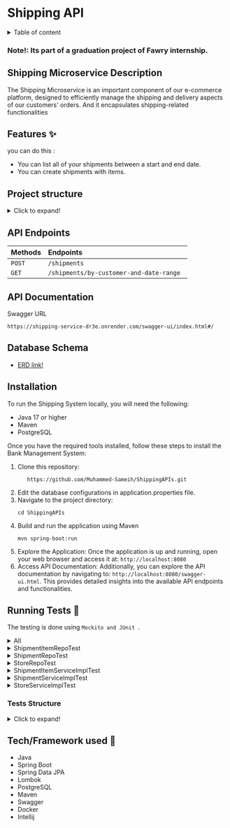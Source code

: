 # Shipping API

<details>
<summary>Table of content</summary>

- - [Shipping Microservice Description](#shipping-microservice-description)
  - [Features ✨](#features-)
  - [Project structure](#project-structure)
  - [API Endpoints](#api-endpoints)
  - [API Documentation](#api-documentation)
  - [Database Schema](#database-schema)
  - [Installation & How to use 📥](#installation-)
  - [Running Tests 🧪](#running-tests-)
    - [Tests Structure](#tests-structure)
  - [Tech/Framework used 🧰](#techframework-used-)
  </details>

### Note!: Its part of a graduation project of Fawry internship.

## Shipping Microservice Description

The Shipping Microservice is an important component of our e-commerce platform, designed to efficiently manage the shipping and delivery aspects of our customers' orders.
And it encapsulates shipping-related functionalities

## Features ✨

you can do this :

- You can list all of your shipments between a start and end date.
- You can create shipments with items.

## Project structure

<details>
<summary>Click to expand!</summary>

```bash
## Project Structure

📦main
 ┣ 📂java
 ┃ ┗ 📂com
 ┃ ┃ ┗ 📂example
 ┃ ┃ ┃ ┗ 📂shippingapis
 ┃ ┃ ┃ ┃ ┣ 📂controller
 ┃ ┃ ┃ ┃ ┃ ┗ 📜ShipmentController.java
 ┃ ┃ ┃ ┃ ┣ 📂entity
 ┃ ┃ ┃ ┃ ┃ ┣ 📜Shipment.java
 ┃ ┃ ┃ ┃ ┃ ┣ 📜ShipmentItem.java
 ┃ ┃ ┃ ┃ ┃ ┗ 📜Store.java
 ┃ ┃ ┃ ┃ ┣ 📂mapper
 ┃ ┃ ┃ ┃ ┃ ┣ 📜ShipmentItemMapper.java
 ┃ ┃ ┃ ┃ ┃ ┣ 📜ShipmentMapper.java
 ┃ ┃ ┃ ┃ ┃ ┗ 📜StoreMapper.java
 ┃ ┃ ┃ ┃ ┣ 📂model
 ┃ ┃ ┃ ┃ ┃ ┣ 📂shipment
 ┃ ┃ ┃ ┃ ┃ ┃ ┣ 📜ShipmentModelForRequest.java
 ┃ ┃ ┃ ┃ ┃ ┃ ┗ 📜ShipmentModelForResponse.java
 ┃ ┃ ┃ ┃ ┃ ┣ 📂shipmentItem
 ┃ ┃ ┃ ┃ ┃ ┃ ┗ 📜ShipmentItemModel.java
 ┃ ┃ ┃ ┃ ┃ ┗ 📂store
 ┃ ┃ ┃ ┃ ┃ ┃ ┣ 📜StoreModelForRequest.java
 ┃ ┃ ┃ ┃ ┃ ┃ ┗ 📜StoreModelForResponse.java
 ┃ ┃ ┃ ┃ ┣ 📂repo
 ┃ ┃ ┃ ┃ ┃ ┣ 📜ShipmentItemRepo.java
 ┃ ┃ ┃ ┃ ┃ ┣ 📜ShipmentRepo.java
 ┃ ┃ ┃ ┃ ┃ ┗ 📜StoreRepo.java
 ┃ ┃ ┃ ┃ ┣ 📂service
 ┃ ┃ ┃ ┃ ┃ ┣ 📂impl
 ┃ ┃ ┃ ┃ ┃ ┃ ┣ 📜ShipmentItemServiceImpl.java
 ┃ ┃ ┃ ┃ ┃ ┃ ┣ 📜ShipmentServiceImpl.java
 ┃ ┃ ┃ ┃ ┃ ┃ ┗ 📜StoreServiceImpl.java
 ┃ ┃ ┃ ┃ ┃ ┣ 📜ShipmentItemService.java
 ┃ ┃ ┃ ┃ ┃ ┣ 📜ShipmentService.java
 ┃ ┃ ┃ ┃ ┃ ┗ 📜StoreService.java
 ┃ ┃ ┃ ┃ ┗ 📜ShippingApIsApplication.java
 ┗ 📂resources
 ┃ ┣ 📂db
 ┃ ┃ ┗ 📂migration
 ┃ ┃ ┃ ┗ 📜V1__create_shipment_Item_store_tables.sql
 ┃ ┗ 📜application.properties
```

</details>

</details>

## API Endpoints

| Methods | Endpoints                                |
| :------ | :--------------------------------------- |
| `POST`  | `/shipments `                            |
| `GET`   | `/shipments/by-customer-and-date-range ` |

## API Documentation

Swagger URL

```
https://shipping-service-dr3e.onrender.com/swagger-ui/index.html#/
```

## Database Schema

- [ERD link!](https://mermaid.live/edit#pako:eNqVk11rgzAUhv9KyLUt1mn9uCubYzLcSpVdDEGCydpATVyMsE7974vadqW6sUWQJO_xPT4nJzXMOCbQg0TcUbQVKE8YUCNh3dPNoodgHfpPMaiHdTcCJsmWCEAxWD-Ot7OqlDwnIlX6_YUeB6EfxatwDcodLXLCZIqRJN8BL6vN7cNqA0qJZFWOjZWtIMp1_AUXWOXrWCbcVLKCsm265xmSlB_B2oFxgrRpZrOmPq_TIPZD4IGMM4koK6_jB_3v5TnDX5XnZ8qT8l4hJqk8jBkLwXGVyYsKtNO_2XZsDYji542vmGg5VIXgFMmrMvweerbv5X_Q93TTJzU6IKhB1Uc5oli1aJ8jgXJHcpJAT00xeUPVXiYwYa0KRZXk0YFl0JOiIhqsiq69jn192iwQg14NP6A3M-e6pVtLyzUM3XFu9IWlwYPaXxrG3HRtR1_orqXeRqvBT86VhTFfmK5h26bpLC1zYVu932uvDfYEUwUYDpeqv1vtF3Z9BKQ)

## Installation

To run the Shipping System locally, you will need the following:
- Java 17 or higher
- Maven
- PostgreSQL

Once you have the required tools installed, follow these steps to install the Bank Management System:

1. Clone this repository:
    ```shell
       https://github.com/Muhammed-Sameih/ShippingAPIs.git
    ```
2. Edit the database configurations in application.properties file.
3. Navigate to the project directory:
    ```shell
    cd ShippingAPIs
    ```
4. Build and run the application using Maven
    ```shell
    mvn spring-boot:run
    ```
5. Explore the Application: Once the application is up and running, open your web browser and access it at: `http://localhost:8080`
6. Access API Documentation: Additionally, you can explore the API documentation by navigating to: `http://localhost:8080/swagger-ui.html`. This provides detailed insights into the available API endpoints and functionalities.
## Running Tests 🧪

The testing is done using `Mockito and JUnit `.

<details>
<summary> All </summary>

![1](https://github.com/AbdelrahmanShaheen/task-manager-api/assets/77184432/fd0bb9f1-4c8e-415f-9632-3975c6ef50c5)

</details>

<details>
<summary>ShipmentItemRepoTest</summary>

![5](https://github.com/AbdelrahmanShaheen/task-manager-api/assets/77184432/b37e9732-a601-4356-ac4b-8146e5bf5424)

</details>

<details>
<summary> ShipmentRepoTest </summary>

![6](https://github.com/AbdelrahmanShaheen/task-manager-api/assets/77184432/54ea1f03-ecf2-4ff0-b2c7-41cd1547c707)

</details>
<details>
<summary> StoreRepoTest </summary>

![7](https://github.com/AbdelrahmanShaheen/task-manager-api/assets/77184432/eea98e76-661b-4387-ae98-7ced629e82ef)

</details>

<details>
<summary> ShipmentItemServiceImplTest </summary>

![4](https://github.com/AbdelrahmanShaheen/task-manager-api/assets/77184432/86915807-0ab7-4909-87e6-9cbbdace371a)

</details>

<details>
<summary>ShipmentServiceImplTest</summary>

![3](https://github.com/AbdelrahmanShaheen/task-manager-api/assets/77184432/62070de9-ea85-4f48-b466-8d52c16a7bfe)

</details>
<details>
<summary> StoreServiceImplTest </summary>

![2](https://github.com/AbdelrahmanShaheen/task-manager-api/assets/77184432/74482665-d1a2-4294-b532-7ebfd680b24c)

</details>

### Tests Structure

<details>
<summary>Click to expand!</summary>

```bash
📦test
 ┣ 📂java
 ┃ ┗ 📂com
 ┃ ┃ ┗ 📂example
 ┃ ┃ ┃ ┗ 📂shippingapis
 ┃ ┃ ┃ ┃ ┣ 📂repo
 ┃ ┃ ┃ ┃ ┃ ┣ 📜ShipmentItemRepoTest.java
 ┃ ┃ ┃ ┃ ┃ ┣ 📜ShipmentRepoTest.java
 ┃ ┃ ┃ ┃ ┃ ┗ 📜StoreRepoTest.java
 ┃ ┃ ┃ ┃ ┣ 📂service
 ┃ ┃ ┃ ┃ ┃ ┗ 📂impl
 ┃ ┃ ┃ ┃ ┃ ┃ ┣ 📜ShipmentItemServiceImplTest.java
 ┃ ┃ ┃ ┃ ┃ ┃ ┣ 📜ShipmentServiceImplTest.java
 ┃ ┃ ┃ ┃ ┃ ┃ ┗ 📜StoreServiceImplTest.java
 ┃ ┃ ┃ ┃ ┗ 📜ShippingApIsApplicationTests.java
 ┗ 📂resources
 ┃ ┗ 📜application.properties

```

</details>

## Tech/Framework used 🧰

- Java
- Spring Boot
- Spring Data JPA
- Lombok
- PostgreSQL
- Maven 
- Swagger
- Docker
- Intellij
